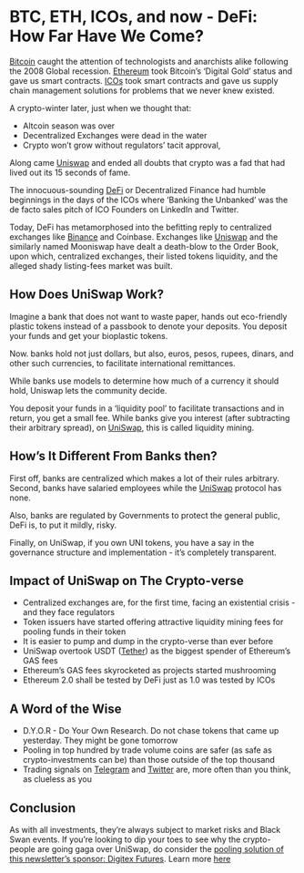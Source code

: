 # BTC, ETH, ICOs, and now - DeFi: How Far Have We Come?

[Bitcoin](https://hackernoon.com/tagged/bitcoin) caught the attention of technologists and anarchists alike following the 2008 Global recession. [Ethereum](https://hackernoon.com/tagged/ethereum) took Bitcoin’s ‘Digital Gold’ status and gave us smart contracts. [ICOs](https://hackernoon.com/tagged/ico) took smart contracts and gave us supply chain management solutions for problems that we never knew existed.

A crypto-winter later, just when we thought that:

*   Altcoin season was over
*   Decentralized Exchanges were dead in the water
*   Crypto won’t grow without regulators’ tacit approval,

Along came [Uniswap](https://uniswap.org/whitepaper.pdf) and ended all doubts that crypto was a fad that had lived out its 15 seconds of fame.

The innocuous-sounding [DeFi](https://hackernoon.com/tagged/defi) or Decentralized Finance had humble beginnings in the days of the ICOs where ‘Banking the Unbanked’ was the de facto sales pitch of ICO Founders on LinkedIn and Twitter. 

Today, DeFi has metamorphosed into the befitting reply to centralized exchanges like [Binance](https://hackernoon.com/tagged/binance) and Coinbase. Exchanges like [Uniswap](https://uniswap.org/docs/v2/protocol-overview/how-uniswap-works) and the similarly named Mooniswap have dealt a death-blow to the Order Book, upon which, centralized exchanges, their listed tokens liquidity, and the alleged shady listing-fees market was built.


## How Does UniSwap Work?

Imagine a bank that does not want to waste paper, hands out eco-friendly plastic tokens instead of a passbook to denote your deposits. You deposit your funds and get your bioplastic tokens.

Now. banks hold not just dollars, but also, euros, pesos, rupees, dinars, and other such currencies, to facilitate international remittances.

While banks use models to determine how much of a currency it should hold, Uniswap lets the community decide.

You deposit your funds in a ‘liquidity pool’ to facilitate transactions and in return, you get a small fee. While banks give you interest (after subtracting their arbitrary spread), on [UniSwap](https://uniswap.org/faq/), this is called liquidity mining.


## How’s It Different From Banks then?

First off, banks are centralized which makes a lot of their rules arbitrary. Second, banks have salaried employees while the [UniSwap](https://hackernoon.com/tagged/uniswap) protocol has none.

Also, banks are regulated by Governments to protect the general public, DeFi is, to put it mildly, risky.

Finally, on UniSwap, if you own UNI tokens, you have a say in the governance structure and implementation - it’s completely transparent.


## Impact of UniSwap on The Crypto-verse

*   Centralized exchanges are, for the first time, facing an existential crisis - and they face regulators
*   Token issuers have started offering attractive liquidity mining fees for pooling funds in their token
*   It is easier to pump and dump in the crypto-verse than ever before
*   UniSwap overtook USDT ([Tether](https://hackernoon.com/tagged/tether)) as the biggest spender of Ethereum’s GAS fees
*   Ethereum’s GAS fees skyrocketed as projects started mushrooming
*   Ethereum 2.0 shall be tested by DeFi just as 1.0 was tested by ICOs


## A Word of the Wise

*   D.Y.O.R - Do Your Own Research. Do not chase tokens that came up yesterday. They might be gone tomorrow
*   Pooling in top hundred by trade volume coins are safer (as safe as crypto-investments can be) than those outside of the top thousand
*   Trading signals on [Telegram](https://hackernoon.com/tagged/telegram) and [Twitter](https://hackernoon.com/tagged/twitter) are, more often than you think, as clueless as you


## Conclusion

As with all investments, they’re always subject to market risks and Black Swan events. If you’re looking to dip your toes to see why the crypto-people are going gaga over UniSwap, do consider the [pooling solution of this newsletter’s sponsor: Digitex Futures](https://bit.ly/3knayr3). Learn more [here](https://bit.ly/3knayr3)
